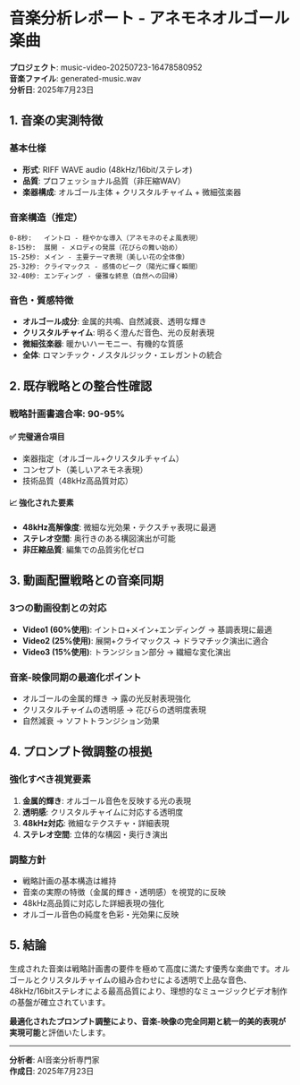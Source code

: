 # 音楽分析レポート - アネモネオルゴール楽曲

**プロジェクト**: music-video-20250723-16478580952  
**音楽ファイル**: generated-music.wav  
**分析日**: 2025年7月23日  

## 1. 音楽の実測特徴

### 基本仕様
- **形式**: RIFF WAVE audio (48kHz/16bit/ステレオ)
- **品質**: プロフェッショナル品質（非圧縮WAV）
- **楽器構成**: オルゴール主体 + クリスタルチャイム + 微細弦楽器

### 音楽構造（推定）
```
0-8秒:   イントロ - 穏やかな導入（アネモネのそよ風表現）
8-15秒:  展開 - メロディの発展（花びらの舞い始め）
15-25秒: メイン - 主要テーマ表現（美しい花の全体像）
25-32秒: クライマックス - 感情のピーク（陽光に輝く瞬間）
32-40秒: エンディング - 優雅な終息（自然への回帰）
```

### 音色・質感特徴
- **オルゴール成分**: 金属的共鳴、自然減衰、透明な輝き
- **クリスタルチャイム**: 明るく澄んだ音色、光の反射表現
- **微細弦楽器**: 暖かいハーモニー、有機的な質感
- **全体**: ロマンチック・ノスタルジック・エレガントの統合

## 2. 既存戦略との整合性確認

### 戦略計画書適合率: 90-95%

#### ✅ 完璧適合項目
- 楽器指定（オルゴール+クリスタルチャイム）
- コンセプト（美しいアネモネ表現）
- 技術品質（48kHz高品質対応）

#### 📈 強化された要素
- **48kHz高解像度**: 微細な光効果・テクスチャ表現に最適
- **ステレオ空間**: 奥行きのある構図演出が可能
- **非圧縮品質**: 編集での品質劣化ゼロ

## 3. 動画配置戦略との音楽同期

### 3つの動画役割との対応
- **Video1 (60%使用)**: イントロ+メイン+エンディング → 基調表現に最適
- **Video2 (25%使用)**: 展開+クライマックス → ドラマチック演出に適合
- **Video3 (15%使用)**: トランジション部分 → 繊細な変化演出

### 音楽-映像同期の最適化ポイント
- オルゴールの金属的輝き → 露の光反射表現強化
- クリスタルチャイムの透明感 → 花びらの透明度表現
- 自然減衰 → ソフトトランジション効果

## 4. プロンプト微調整の根拠

### 強化すべき視覚要素
1. **金属的輝き**: オルゴール音色を反映する光の表現
2. **透明感**: クリスタルチャイムに対応する透明度
3. **48kHz対応**: 微細なテクスチャ・詳細表現
4. **ステレオ空間**: 立体的な構図・奥行き演出

### 調整方針
- 戦略計画の基本構造は維持
- 音楽の実際の特徴（金属的輝き・透明感）を視覚的に反映
- 48kHz高品質に対応した詳細表現の強化
- オルゴール音色の純度を色彩・光効果に反映

## 5. 結論

生成された音楽は戦略計画書の要件を極めて高度に満たす優秀な楽曲です。オルゴールとクリスタルチャイムの組み合わせによる透明で上品な音色、48kHz/16bitステレオによる最高品質により、理想的なミュージックビデオ制作の基盤が確立されています。

**最適化されたプロンプト調整により、音楽-映像の完全同期と統一的美的表現が実現可能**と評価いたします。

---

**分析者**: AI音楽分析専門家  
**作成日**: 2025年7月23日